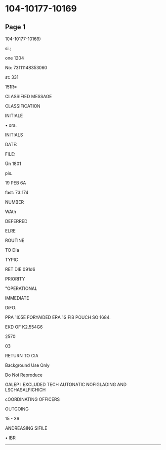 # 104-10177-10169

## Page 1

104-10177-10169)

si.;

one 1204

No: 73111148353060

st: 331

151R=

CLASSIFIED MESSAGE

CLASSIFiCATION

INITIALE

• ora.

INITIALS

DATE:

FILE:

Ún 1801

pis.

19 PEB 6A

fast: 73:174

NUMBER

WAth

DEFERRED

ELRE

ROUTINE

TO DIa

TYPIC

RET DIE 091d6

PRIORITY

"OPERATIONAL

IMMEDIATE

DiFO.

PRA 1I05E FORYAIDED ERA 1S FIB POUCH SO 1684.

EKD OF K2.554G6

2570

03

RETURN TO CIA

Background Use Only

Do Noi Reproduce

GALEP I EXCLUDED TECH AUTONATIC NOFIGLADING AND LSCHASALFICHICH

cOORDINATING OFFICERS

OUTGOING

15 - 36

ANDREASING SIFILE

• IBR

---

